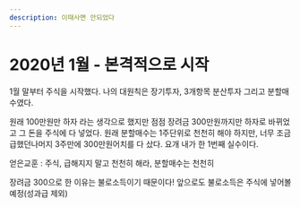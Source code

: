 ```yaml
---
description: 이때사면 안되었다
---
```


# 2020년 1월 - 본격적으로 시작

1월 말부터 주식을 시작했다. 나의 대원칙은 장기투자, 3개항목 분산투자 그리고 분할매수였다.

원래 100만원만 하자 라는 생각으로 했지만 점점 장려금 300만원까지만 하자로 바뀌었고 그 돈을 주식에 다 넣었다. 원래 분할매수는 1주단위로 천천히 해야 하지만, 너무 조금 급했던나머지 3주만에 300만원어치를 다 샀다. 요개 내가 한 1번째 실수이다.

얻은교훈 : 주식, 급해지지 말고 천천히 해라, 분할매수는 천천히

장려금 300으로 한 이유는 불로소득이기 때문이다! 앞으로도 불로소득은 주식에 넣어볼 예정\(성과급 제외\)

